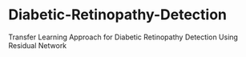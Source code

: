 # Diabetic-Retinopathy-Detection
Transfer Learning Approach for Diabetic Retinopathy Detection Using Residual Network
